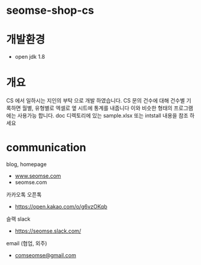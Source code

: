 # seomse-shop-cs

# 개발환경
-   open jdk 1.8

# 개요
 CS 에서 일하시는 지인의 부탁 으로 개발 하였습니다.
 CS 문의 건수에 대해 건수별 기록하면 월별, 유형별로 엑셀로 옆 시트에 통계를 내줍니다
 이와 비슷한 형태의 프로그램에는 사용가능 합니다.
 doc 디렉토리에 있는 sample.xlsx 또는 intstall 내용을 참조 하세요 

# communication
blog, homepage
- www.seomse.com
- seomse.com

카카오톡 오픈톡
 - https://open.kakao.com/o/g6vzOKqb

슬랙 slack
 - https://seomse.slack.com/

email (협업, 외주)
 - comseomse@gmail.com